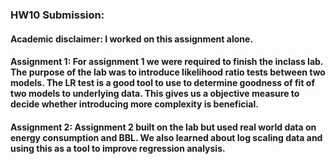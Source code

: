 ### HW10 Submission:

#### Academic disclaimer: I worked on this assignment alone.

#### Assignment 1: For assignment 1 we were required to finish the inclass lab. The purpose of the lab was to introduce likelihood ratio tests between two models. The LR test is a good tool to use to determine goodness of fit of two models to underlying data. This gives us a objective measure to decide whether introducing more complexity is beneficial.

#### Assignment 2: Assignment 2 built on the lab but used real world data on energy consumption and BBL. We also learned about log scaling data and using this as a tool to improve regression analysis.